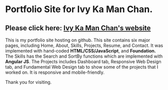 # Portfolio Site for Ivy Ka Man Chan. #

## Please click here: [Ivy Ka Man Chan's website](https://ivy-kmchan.github.io/home.html) ##

This is my portfolio site hosting on github. This site contains six major pages, including Home, About, Skills, Projects, Resume, and Contact. It was implemented with hand-coded **HTML/CSS/JavaScript**, and **Foundation.** The Skills has the Search and SortBy functions which are implemented with **Angular JS**. The Projects includes Dashboard tab, Responsive Web Design tab, and Fundamental Web Design tab to show some of the projects that I worked on. It is responsive and mobile-friendly.

Thank you for visiting.

